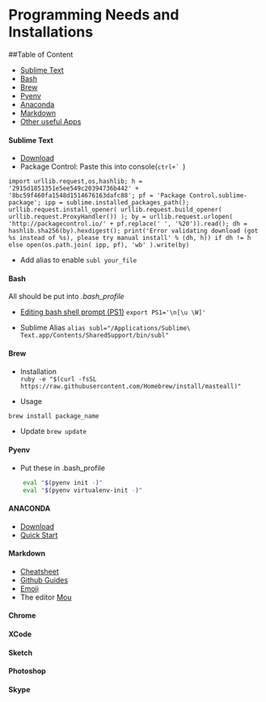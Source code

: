 Programming Needs and Installations
===============
##Table of Content

* [Sublime Text](#sublime-text)
* [Bash](#bash)
* [Brew](#brew)
* [Pyenv](#pyenv)
* [Anaconda](#anaconda)
* [Markdown](#markdown)
* [Other useful Apps](#chrome)


#### Sublime Text

* [Download](http://www.sublimetext.com/3)
* Package Control: Paste this into console(``ctrl+` ``)

```python3
import urllib.request,os,hashlib; h = '2915d1851351e5ee549c20394736b442' + '8bc59f460fa1548d1514676163dafc88'; pf = 'Package Control.sublime-package'; ipp = sublime.installed_packages_path(); urllib.request.install_opener( urllib.request.build_opener( urllib.request.ProxyHandler()) ); by = urllib.request.urlopen( 'http://packagecontrol.io/' + pf.replace(' ', '%20')).read(); dh = hashlib.sha256(by).hexdigest(); print('Error validating download (got %s instead of %s), please try manual install' % (dh, h)) if dh != h else open(os.path.join( ipp, pf), 'wb' ).write(by)
```

* Add alias to enable `subl your_file`

#### Bash
All should be put into *.bash_profile*

* [Editing bash shell prompt (PS1)](http://www.cyberciti.biz/tips/howto-linux-unix-bash-shell-setup-prompt.html)
`export PS1='\n[\u \W]'`
	
* Sublime Alias ```alias subl="/Applications/Sublime\ Text.app/Contents/SharedSupport/bin/subl"```



#### Brew

* Installation	
```ruby -e "$(curl -fsSL https://raw.githubusercontent.com/Homebrew/install/masteall)"```

* Usage 
```bash
brew install package_name
```
* Update `brew update`



#### Pyenv

* Put these in .bash_profile
```bash
	eval "$(pyenv init -)"
	eval "$(pyenv virtualenv-init -)"
```

#### ANACONDA

* [Download](https://www.continuum.io/downloads) 
* [Quick Start](http://conda.pydata.org/docs/test-drive.html)



#### Markdown

* [Cheatsheet](./Markdown-Cheatsheet.md)
* [Github Guides](https://guides.github.com/features/mastering-markdown/)
* [Emoji](http://www.emoji-cheat-sheet.com/)
* The editor [Mou](http://www.pc6.com/mac/114406.html)

#### Chrome
#### XCode
#### Sketch
#### Photoshop
#### Skype
